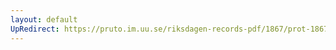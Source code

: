 ```yaml
---
layout: default
UpRedirect: https://pruto.im.uu.se/riksdagen-records-pdf/1867/prot-1867--ak--122/prot-1867--ak--122_006.pdf
---
```

